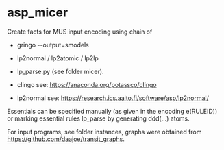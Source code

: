 # asp_micer

Create facts for MUS input encoding using chain of
- gringo --output=smodels
- lp2normal / lp2atomic / lp2lp
- lp_parse.py
(see folder micer).

- clingo see: https://anaconda.org/potassco/clingo
- lp2normal see: https://research.ics.aalto.fi/software/asp/lp2normal/


Essentials can be specified manually (as given in the encoding e(RULEID))
or marking essential rules lp_parse by generating ddd(...) atoms.


For input programs, see folder instances,
graphs were obtained from https://github.com/daajoe/transit_graphs.
